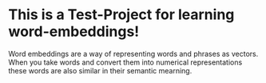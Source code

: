 # This is a Test-Project for learning word-embeddings!

Word embeddings are a way of representing words and phrases as vectors. When you take words and convert them into numerical representations these words are also similar in their semantic mearning.
